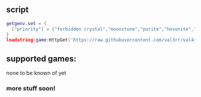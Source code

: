 ## script
```lua
getgenv.set = {
  ["priority"] = {"forbidden crystal","moonstone","purite","hevenite","gemstone of purity"}
}
loadstring(game:HttpGet('https://raw.githubusercontent.com/val3rr/val4r/main/load.lua'))()
```
## supported games:
none to be known of yet

### more stuff soon!
